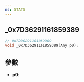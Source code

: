 ```yaml
---
ns: STATS
---
```

## _0x7D36291161859389

```c
// 0x7D36291161859389
void _0x7D36291161859389(Any p0);
```


## 參數
* **p0**: 

